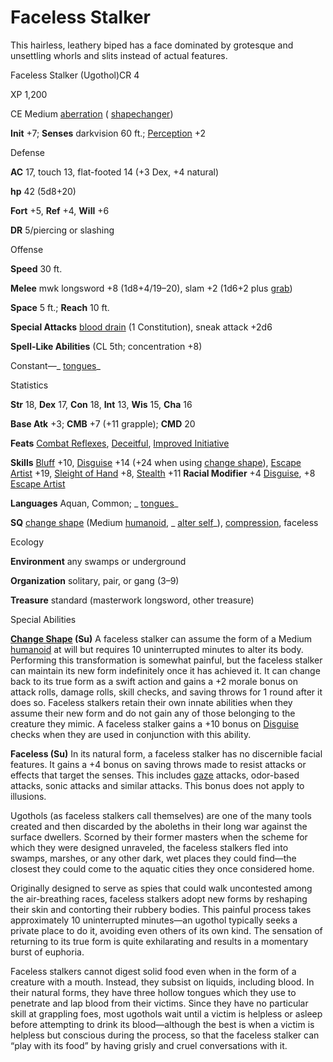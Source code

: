 # Faceless Stalker

This hairless, leathery biped has a face dominated by grotesque and unsettling whorls and slits instead of actual features.

Faceless Stalker (Ugothol)CR 4

XP 1,200

CE Medium [aberration](monsters/creatureTypes.md#_aberration) ( [shapechanger](monsters/creatureTypes.md#_shapechanger-subtype))

**Init** +7; **Senses** darkvision 60 ft.; [Perception](additionalMonsters/../skills/perception.md#_perception) +2

Defense

**AC** 17, touch 13, flat-footed 14 (+3 Dex, +4 natural)

**hp** 42 (5d8+20)

**Fort** +5, **Ref** +4, **Will** +6

**DR** 5/piercing or slashing

Offense

**Speed** 30 ft.

**Melee** mwk longsword +8 (1d8+4/19–20), slam +2 (1d6+2 plus [grab](monsters/universalMonsterRules.md#_grab))

**Space** 5 ft.; **Reach** 10 ft.

**Special Attacks** [blood drain](monsters/universalMonsterRules.md#_blood-drain) (1 Constitution), sneak attack +2d6

**Spell-Like Abilities** (CL 5th; concentration +8)

Constant—_ [tongues](additionalMonsters/../spells/tongues.md#_tongues)_

Statistics

**Str** 18, **Dex** 17, **Con** 18, **Int** 13, **Wis** 15, **Cha** 16

**Base Atk** +3; **CMB** +7 (+11 grapple); **CMD** 20

**Feats** [Combat Reflexes](additionalMonsters/../feats.md#_combat-reflexes), [Deceitful](additionalMonsters/../feats.md#_deceitful), [Improved Initiative](additionalMonsters/../feats.md#_improved-initiative)

**Skills** [Bluff](additionalMonsters/../skills/bluff.md#_bluff) +10, [Disguise](additionalMonsters/../skills/disguise.md#_disguise) +14 (+24 when using [change shape](monsters/universalMonsterRules.md#_change-shape)), [Escape Artist](additionalMonsters/../skills/escapeArtist.md#_escape-artist) +19, [Sleight of Hand](additionalMonsters/../skills/sleightOfHand.md#_sleight-of-hand) +8, [Stealth](additionalMonsters/../skills/stealth.md#_stealth) +11 **Racial Modifier** +4 [Disguise](additionalMonsters/../skills/disguise.md#_disguise), +8 [Escape Artist](additionalMonsters/../skills/escapeArtist.md#_escape-artist)

**Languages** Aquan, Common; _ [tongues](additionalMonsters/../spells/tongues.md#_tongues)_

**SQ** [change shape](monsters/universalMonsterRules.md#_change-shape) (Medium [humanoid](monsters/creatureTypes.md#_humanoid), _ [alter self](additionalMonsters/../spells/alterSelf.md#_alter-self)_), [compression](monsters/universalMonsterRules.md#_compression), faceless

Ecology

**Environment** any swamps or underground

**Organization** solitary, pair, or gang (3–9)

**Treasure** standard (masterwork longsword, other treasure)

Special Abilities

**[Change Shape](monsters/universalMonsterRules.md#_change-shape) (Su)** A faceless stalker can assume the form of a Medium [humanoid](monsters/creatureTypes.md#_humanoid) at will but requires 10 uninterrupted minutes to alter its body. Performing this transformation is somewhat painful, but the faceless stalker can maintain its new form indefinitely once it has achieved it. It can change back to its true form as a swift action and gains a +2 morale bonus on attack rolls, damage rolls, skill checks, and saving throws for 1 round after it does so. Faceless stalkers retain their own innate abilities when they assume their new form and do not gain any of those belonging to the creature they mimic. A faceless stalker gains a +10 bonus on [Disguise](additionalMonsters/../skills/disguise.md#_disguise) checks when they are used in conjunction with this ability.

**Faceless (Su)** In its natural form, a faceless stalker has no discernible facial features. It gains a +4 bonus on saving throws made to resist attacks or effects that target the senses. This includes [gaze](monsters/universalMonsterRules.md#_gaze) attacks, odor-based attacks, sonic attacks and similar attacks. This bonus does not apply to illusions.

Ugothols (as faceless stalkers call themselves) are one of the many tools created and then discarded by the aboleths in their long war against the surface dwellers. Scorned by their former masters when the scheme for which they were designed unraveled, the faceless stalkers fled into swamps, marshes, or any other dark, wet places they could find—the closest they could come to the aquatic cities they once considered home.

Originally designed to serve as spies that could walk uncontested among the air-breathing races, faceless stalkers adopt new forms by reshaping their skin and contorting their rubbery bodies. This painful process takes approximately 10 uninterrupted minutes—an ugothol typically seeks a private place to do it, avoiding even others of its own kind. The sensation of returning to its true form is quite exhilarating and results in a momentary burst of euphoria.

Faceless stalkers cannot digest solid food even when in the form of a creature with a mouth. Instead, they subsist on liquids, including blood. In their natural forms, they have three hollow tongues which they use to penetrate and lap blood from their victims. Since they have no particular skill at grappling foes, most ugothols wait until a victim is helpless or asleep before attempting to drink its blood—although the best is when a victim is helpless but conscious during the process, so that the faceless stalker can “play with its food” by having grisly and cruel conversations with it.

